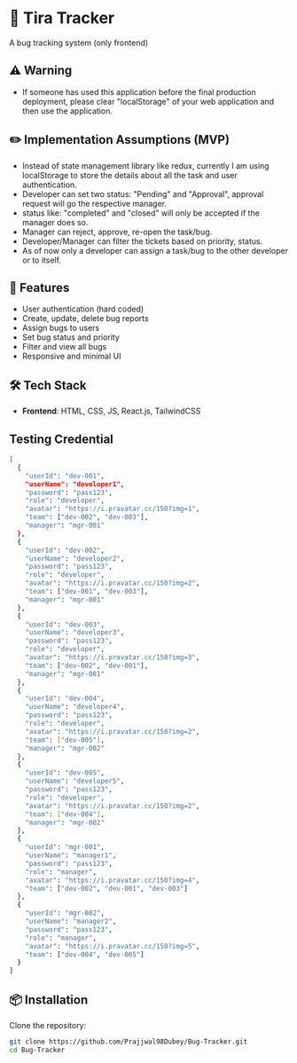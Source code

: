 # 🐞 Tira Tracker

A bug tracking system (only frontend)

## ⚠️ Warning

- If someone has used this application before the final production deployment, please clear "localStorage" of your web application and then use the application.

## ✏️ Implementation Assumptions (MVP)

- Instead of state management library like redux, currently I am using localStorage to store the details about all the task and user authentication.
- Developer can set two status: "Pending" and "Approval", approval request will go the respective manager.
- status like: "completed" and "closed" will only be accepted if the manager does so.
- Manager can reject, approve, re-open the task/bug.
- Developer/Manager can filter the tickets based on priority, status.
- As of now only a developer can assign a task/bug to the other developer or to itself.

## 🚀 Features

- User authentication (hard coded)
- Create, update, delete bug reports
- Assign bugs to users
- Set bug status and priority
- Filter and view all bugs
- Responsive and minimal UI

## 🛠️ Tech Stack

- **Frontend**: HTML, CSS, JS, React.js, TailwindCSS

## Testing Credential

``` bash
[
  {
    "userId": "dev-001",
    "userName": "developer1",
    "password": "pass123",
    "role": "developer",
    "avatar": "https://i.pravatar.cc/150?img=1",
    "team": ["dev-002", "dev-003"],
    "manager": "mgr-001"
  },
  {
    "userId": "dev-002",
    "userName": "developer2",
    "password": "pass123",
    "role": "developer",
    "avatar": "https://i.pravatar.cc/150?img=2",
    "team": ["dev-001", "dev-003"],
    "manager": "mgr-001"
  },
  {
    "userId": "dev-003",
    "userName": "developer3",
    "password": "pass123",
    "role": "developer",
    "avatar": "https://i.pravatar.cc/150?img=3",
    "team": ["dev-002", "dev-001"],
    "manager": "mgr-001"
  },
  {
    "userId": "dev-004",
    "userName": "developer4",
    "password": "pass123",
    "role": "developer",
    "avatar": "https://i.pravatar.cc/150?img=2",
    "team": ["dev-005"],
    "manager": "mgr-002"
  },
  {
    "userId": "dev-005",
    "userName": "developer5",
    "password": "pass123",
    "role": "developer",
    "avatar": "https://i.pravatar.cc/150?img=2",
    "team": ["dev-004"],
    "manager": "mgr-002"
  },
  {
    "userId": "mgr-001",
    "userName": "manager1",
    "password": "pass123",
    "role": "manager",
    "avatar": "https://i.pravatar.cc/150?img=4",
    "team": ["dev-002", "dev-001", "dev-003"]
  },
  {
    "userId": "mgr-002",
    "userName": "manager2",
    "password": "pass123",
    "role": "manager",
    "avatar": "https://i.pravatar.cc/150?img=5",
    "team": ["dev-004", "dev-005"]
  }
]
```

## 📦 Installation

Clone the repository:

```bash
git clone https://github.com/Prajjwal98Dubey/Bug-Tracker.git
cd Bug-Tracker

